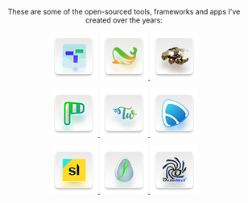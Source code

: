 <p align="center">
  These are some of the open-sourced tools, frameworks and apps I've created over the years:
</p>

<p align="center">
  <a href="https://github.com/markjivko/tatum-php" style="display:inline-block;">
    <img src="./img/96/icon-tatum-php-sdk.png"/>
  </a>
  <a href="https://github.com/markjivko/php-sandbox">
    <img src="./img/96/icon-php-sandbox.png"/>
  </a>
  <a href="https://github.com/markjivko/rpg">
    <img src="./img/96/icon-rpg.png"/>
  </a>
</p>
<p align="center">
  <a href="https://github.com/markjivko/wordpress-code-review">
    <img src="./img/96/icon-potrivit.png"/>
  </a>
  <a href="https://github.com/markjivko/themewarlock">
    <img src="./img/96/icon-themewarlock.png"/>
  </a>
  <a href="https://github.com/markjivko/fairplayer">
    <img src="./img/96/icon-fairplayer.png"/>
  </a>
</p>
<p align="center">
  <a href="https://github.com/markjivko/storyline">
    <img src="./img/96/icon-storyline.png"/>
  </a>
  <a href="https://github.com/markjivko/fervoare">
    <img src="./img/96/icon-fervoare.png"/>
  </a>
  <a href="https://github.com/markjivko/octoms">
    <img src="./img/96/icon-octoms.png"/>
  </a>
</p>

